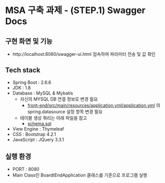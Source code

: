 # MSA 구축 과제 - (STEP.1) Swagger Docs

## 구현 화면 및 기능
* http://localhost:8080/swagger-ui.html 접속하여 파라미터 전송 및 값 확인

## Tech stack
* Spring Boot : 2.6.6
* JDK : 1.8
* Database : MySQL & Mybatis
  * 자신의 MYSQL DB 연결 정보로 변경 필요
    * [front-end/src/main/resources/application.yml/application.yml](front-end/src/main/resources/application.yml) 의 spring.datasource 설정 항목 변경 필요
  * 테이블 생성 쿼리는 아래 파일을 참고
    * [schema.sql](schema.sql)
* View Engine : Thymeleaf
* CSS : Bootstrap 4.2.1
* JavaScript : JQuery 3.3.1

## 실행 환경
* PORT : 8080
* Main Class인 BoardtEndApplication 클래스를 기준으로 프로그램 실행